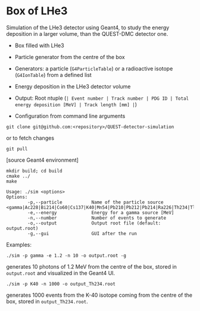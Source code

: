 # Box of LHe3

Simulation of the LHe3 detector using Geant4, to study the energy deposition in a larger volume, than the QUEST-DMC detector one.

 - Box filled with LHe3
 - Particle generator from the centre of the box
 - Generators: a particle (`G4ParticleTable`) or a radioactive isotope (`G4IonTable`) from a defined list
 - Energy deposition in the LHe3 detector volume

 - Output: Root ntuple (`| Event number | Track number | PDG ID | Total energy deposition [MeV] | Track length [mm] |`)

 - Configuration from command line arguments

```
git clone git@github.com:<repository>/QUEST-detector-simulation
```
or to fetch changes
```
git pull
```
[source Geant4 environment]
```
mkdir build; cd build
cmake ../
make

Usage: ./sim <options>
Options:
        -p,--particle           Name of the particle source <gamma|Ac228|Bi214|Co60|Cs137|K40|Mn54|Pb210|Pb212|Pb214|Ra226|Th234|Tl208|U235>
        -e,--energy             Energy for a gamma source [MeV]
        -n,--number             Number of events to generate
        -o,--output             Output root file (default: output.root)
        -g,--gui                GUI after the run
```
Examples:
```
./sim -p gamma -e 1.2 -n 10 -o output.root -g
```
generates 10 photons of 1.2 MeV from the centre of the box, stored in `output.root` and visualized in the Geant4 UI.
```
./sim -p K40 -n 1000 -o output_Th234.root
```
generates 1000 events from the K-40 isotope coming from the centre of the box, stored in `output_Th234.root`.

